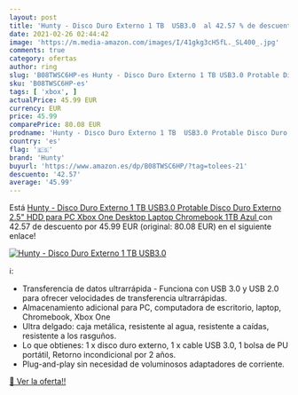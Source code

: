 ```yaml
---
layout: post
title: 'Hunty - Disco Duro Externo 1 TB  USB3.0  al 42.57 % de descuento'
date: 2021-02-26 02:44:42
image: 'https://m.media-amazon.com/images/I/41gkg3cH5fL._SL400_.jpg'
comments: true
category: ofertas
author: ring
slug: 'B08TWSC6HP-es Hunty - Disco Duro Externo 1 TB USB3.0 Protable Disco Duro...'
sku: 'B08TWSC6HP-es'
tags: [ 'xbox', ]
actualPrice: 45.99 EUR
currency: EUR
price: 45.99
comparePrice: 80.08 EUR
prodname: 'Hunty - Disco Duro Externo 1 TB  USB3.0 Protable Disco Duro Externo 2.5" HDD para PC  Xbox One Desktop  Laptop  Chromebook 1TB Azul '
country: 'es'
flag: '🇪🇸'
brand: 'Hunty'
buyurl: 'https://www.amazon.es/dp/B08TWSC6HP/?tag=tolees-21'
descuento: '42.57'
average: '45.99'
---
```


Está [Hunty - Disco Duro Externo 1 TB  USB3.0 Protable Disco Duro Externo 2.5" HDD para PC  Xbox One Desktop  Laptop  Chromebook 1TB Azul ](https://www.amazon.es/dp/B08TWSC6HP/?tag=tolees-21) con 42.57 de descuento por 45.99 EUR (original: 80.08 EUR) en el siguiente enlace!

[![Hunty - Disco Duro Externo 1 TB  USB3.0 ](https://m.media-amazon.com/images/I/41gkg3cH5fL._SL400_.jpg)](https://www.amazon.es/dp/B08TWSC6HP/?tag=tolees-21)

ℹ️:

- Transferencia de datos ultrarrápida - Funciona con USB 3.0 y USB 2.0 para ofrecer velocidades de transferencia ultrarrápidas.
- Almacenamiento adicional para PC, computadora de escritorio, laptop, Chromebook, Xbox One
- Ultra delgado: caja metálica, resistente al agua, resistente a caídas, resistente a los rasguños.
- Lo que obtienes: 1 x disco duro externo, 1 x cable USB 3.0, 1 bolsa de PU portátil, Retorno incondicional por 2 años.
- Plug-and-play sin necesidad de voluminosos adaptadores de corriente.

[🛒 Ver la oferta!!](https://www.amazon.es/dp/B08TWSC6HP/?tag=tolees-21)
